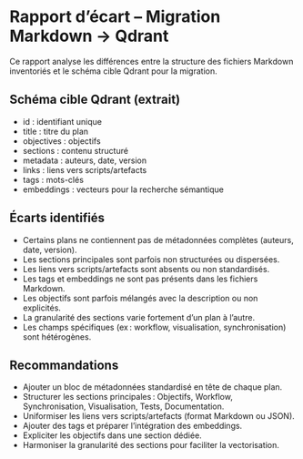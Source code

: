 # Rapport d’écart – Migration Markdown → Qdrant

Ce rapport analyse les différences entre la structure des fichiers Markdown inventoriés et le schéma cible Qdrant pour la migration.

## Schéma cible Qdrant (extrait)

- id : identifiant unique
- title : titre du plan
- objectives : objectifs
- sections : contenu structuré
- metadata : auteurs, date, version
- links : liens vers scripts/artefacts
- tags : mots-clés
- embeddings : vecteurs pour la recherche sémantique

## Écarts identifiés

- Certains plans ne contiennent pas de métadonnées complètes (auteurs, date, version).
- Les sections principales sont parfois non structurées ou dispersées.
- Les liens vers scripts/artefacts sont absents ou non standardisés.
- Les tags et embeddings ne sont pas présents dans les fichiers Markdown.
- Les objectifs sont parfois mélangés avec la description ou non explicités.
- La granularité des sections varie fortement d’un plan à l’autre.
- Les champs spécifiques (ex : workflow, visualisation, synchronisation) sont hétérogènes.

## Recommandations

- Ajouter un bloc de métadonnées standardisé en tête de chaque plan.
- Structurer les sections principales : Objectifs, Workflow, Synchronisation, Visualisation, Tests, Documentation.
- Uniformiser les liens vers scripts/artefacts (format Markdown ou JSON).
- Ajouter des tags et préparer l’intégration des embeddings.
- Expliciter les objectifs dans une section dédiée.
- Harmoniser la granularité des sections pour faciliter la vectorisation.
